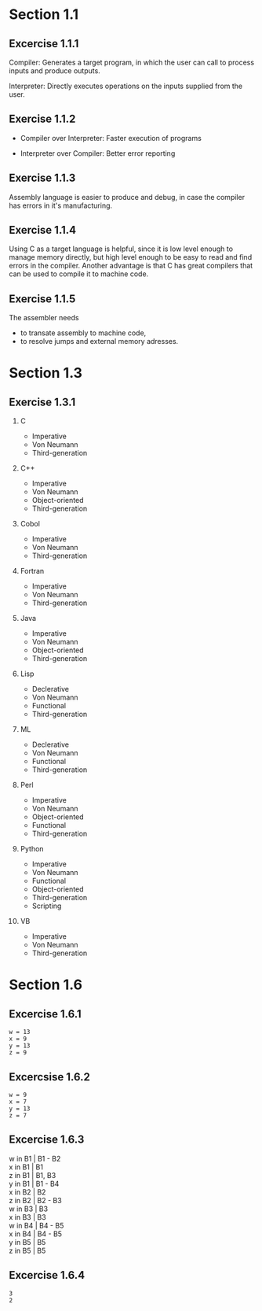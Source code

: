 # Section 1.1 #

## Excercise 1.1.1 ##

Compiler: Generates a target program, in which the user can call to process inputs and produce outputs.

Interpreter: Directly executes operations on the inputs supplied from the user.

## Exercise 1.1.2

* Compiler over Interpreter: Faster execution of programs

* Interpreter over Compiler: Better error reporting 

## Exercise 1.1.3

Assembly language is easier to produce and debug, in case the compiler has errors in it's manufacturing.

## Exercise 1.1.4

Using C as a target language is helpful, since it is low level enough to manage memory directly, but high level enough to be easy to read and find errors in the compiler. Another advantage is that C has great compilers that can be used to compile it to machine code.

## Exercise 1.1.5

The assembler needs 
* to transate assembly to machine code,
* to resolve jumps and external memory adresses.

# Section 1.3

## Exercise 1.3.1 ##

1. C
    * Imperative
    * Von Neumann
    * Third-generation 
2. C++
    * Imperative
    * Von Neumann
    * Object-oriented
    * Third-generation
3. Cobol
    * Imperative
    * Von Neumann
    * Third-generation

4. Fortran
    * Imperative
    * Von Neumann
    * Third-generation

5. Java
    * Imperative
    * Von Neumann
    * Object-oriented
    * Third-generation
6. Lisp
    * Declerative
    * Von Neumann
    * Functional
    * Third-generation
7. ML
    * Declerative
    * Von Neumann
    * Functional
    * Third-generation
8. Perl
    * Imperative
    * Von Neumann
    * Object-oriented
    * Functional
    * Third-generation
9. Python
    * Imperative
    * Von Neumann
    * Functional
    * Object-oriented
    * Third-generation
    * Scripting
10. VB
    * Imperative
    * Von Neumann
    * Third-generation

# Section 1.6

## Excercise 1.6.1

~~~
w = 13
x = 9
y = 13
z = 9
~~~
## Excercsise 1.6.2

~~~
w = 9  
x = 7  
y = 13  
z = 7  
~~~

## Excercise 1.6.3

w in B1 | B1 - B2  
x in B1 | B1  
z in B1 | B1, B3  
y in B1 | B1 - B4  
x in B2 | B2  
z in B2 | B2 - B3  
w in B3 | B3  
x in B3 | B3  
w in B4 | B4 - B5  
x in B4 | B4 - B5  
y in B5 | B5  
z in B5 | B5  

## Excercise 1.6.4
~~~
3
2
~~~